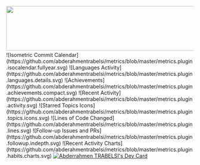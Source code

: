 
<a href="https://github.com/devxb/gitanimals">
  <img
    src="https://render.gitanimals.org/lines/abderahmentrabelsi?pet-id=658990148718549464"
    width="600"
    height="120"
  />
</a>
![Isometric Commit Calendar](https://github.com/abderahmentrabelsi/metrics/blob/master/metrics.plugin.isocalendar.fullyear.svg)
![Languages Activity](https://github.com/abderahmentrabelsi/metrics/blob/master/metrics.plugin.languages.details.svg)
![Achievements](https://github.com/abderahmentrabelsi/metrics/blob/master/metrics.plugin.achievements.compact.svg)
![Recent Activity](https://github.com/abderahmentrabelsi/metrics/blob/master/metrics.plugin.activity.svg)
![Starred Topics Icons](https://github.com/abderahmentrabelsi/metrics/blob/master/metrics.plugin.topics.icons.svg)
![Lines of Code Changed](https://github.com/abderahmentrabelsi/metrics/blob/master/metrics.plugin.lines.svg)
![Follow-up Issues and PRs](https://github.com/abderahmentrabelsi/metrics/blob/master/metrics.plugin.followup.indepth.svg)
![Recent Activity Charts](https://github.com/abderahmentrabelsi/metrics/blob/master/metrics.plugin.habits.charts.svg)
<a href="https://app.daily.dev/aboudr"><img src="https://api.daily.dev/devcards/v2/5UAk36UioFF8WvLqDCsjU.png?type=wide&r=ae4" width="652" alt="Abderrahmen TRABELSI's Dev Card"/></a>
